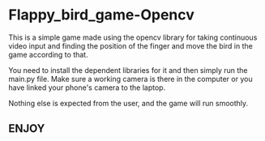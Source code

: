 # Flappy_bird_game-Opencv
This is a simple game made using the opencv library for taking continuous video input and finding the position of the finger and move the bird in the game according to that.

You need to install the dependent libraries for it and then simply run the main.py file.
Make sure a working camera is there in the computer or you have linked your phone's camera to the laptop.

Nothing else is expected from the user, and the game will run smoothly.

## ENJOY
